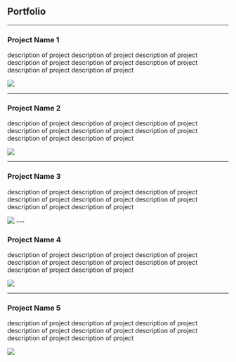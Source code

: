 ## Portfolio

---

### Project Name 1  
description of project description of project description of project 
description of project description of project description of project description of project description of project

<img src="images/dummy_thumbnail.jpg?raw=true"/>

---

### Project Name 2  
description of project description of project description of project 
description of project description of project description of project description of project description of project

<img src="images/dummy_thumbnail.jpg?raw=true"/>

---

### Project Name 3  
description of project description of project description of project 
description of project description of project description of project description of project description of project

<img src="images/dummy_thumbnail.jpg?raw=true"/>
---

### Project Name 4  
description of project description of project description of project 
description of project description of project description of project description of project description of project

<img src="images/dummy_thumbnail.jpg?raw=true"/>

---

### Project Name 5  
description of project description of project description of project 
description of project description of project description of project description of project description of project

<img src="images/dummy_thumbnail.jpg?raw=true"/>
